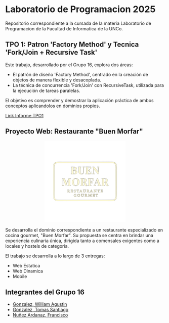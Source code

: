 # Laboratorio de Programacion 2025
Repositorio correspondiente a la cursada de la materia Laboratorio de Programacion de la Facultad de Informatica de la UNCo.

## TPO 1: Patron 'Factory Method' y Tecnica 'Fork/Join + Recursive Task'
Este trabajo, desarrollado por el Grupo 16, explora dos áreas:
- El patrón de diseño 'Factory Method', centrado en la creación de objetos de manera flexible y desacoplada.
- La técnica de concurrencia 'Fork/Join' con RecursiveTask, utilizada para la ejecución de tareas paralelas.

El objetivo es comprender y demostrar la aplicación práctica de ambos conceptos aplicandolos en dominios propios.

[Link Informe TPO1](https://docs.google.com/document/d/15ouBH6mqtyFgFOFW3gO527LFg4N5KLxveZAXXVW6Uac/edit?usp=sharing)

## Proyecto Web: Restaurante "Buen Morfar"
<p align="center">
  <img src="ProyectoWeb/src/assets/logo/buenMorfar256_blanco.png" alt="Buen Morfar logo">
</p>
Se desarrolla el dominio correspondiente a un restaurante especializado en cocina gourmet, "Buen Morfar". Su propuesta se centra en brindar una experiencia culinaria única, dirigida tanto a comensales exigentes como a locales y hostels de categoría.

El trabajo se desarrolla a lo largo de 3 entregas:
- Web Estatica
- Web Dinamica
- Mobile

## Integrantes del Grupo 16
* [Gonzalez, William Agustin](https://github.com/gzWilliam3)
* [Gonzalez, Tomas Santiago](https://github.com/tsantiagogonzalez)
* [Nuñez Ardanaz, Francisco](https://github.com/francisconunez-PG)
